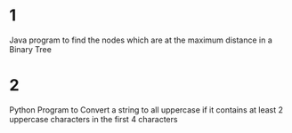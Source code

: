 # 1
Java program to find the nodes which are at the maximum distance in a Binary Tree

# 2
 Python Program to Convert a string to all uppercase if it contains at least 2 uppercase characters in the first 4 characters
